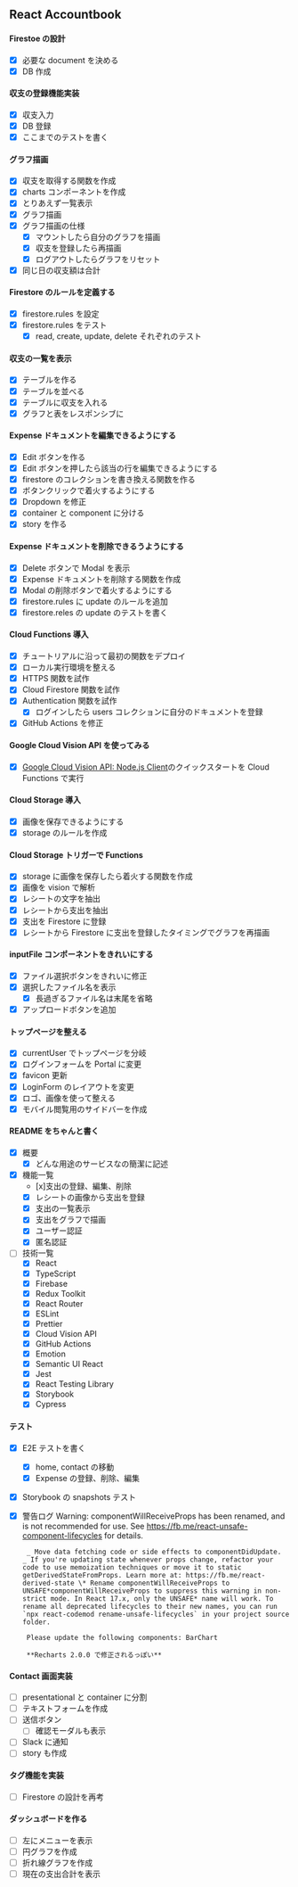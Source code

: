 ## React Accountbook

#### Firestoe の設計

- [x] 必要な document を決める
- [x] DB 作成

#### 収支の登録機能実装

- [x] 収支入力
- [x] DB 登録
- [x] ここまでのテストを書く

#### グラフ描画

- [x] 収支を取得する関数を作成
- [x] charts コンポーネントを作成
- [x] とりあえず一覧表示
- [x] グラフ描画
- [x] グラフ描画の仕様
  - [x] マウントしたら自分のグラフを描画
  - [x] 収支を登録したら再描画
  - [x] ログアウトしたらグラフをリセット
- [x] 同じ日の収支額は合計

#### Firestore のルールを定義する

- [x] firestore.rules を設定
- [x] firestore.rules をテスト
  - [x] read, create, update, delete それぞれのテスト

#### 収支の一覧を表示

- [x] テーブルを作る
- [x] テーブルを並べる
- [x] テーブルに収支を入れる
- [x] グラフと表をレスポンシブに

#### Expense ドキュメントを編集できるようにする

- [x] Edit ボタンを作る
- [x] Edit ボタンを押したら該当の行を編集できるようにする
- [x] firestore のコレクションを書き換える関数を作る
- [x] ボタンクリックで着火するようにする
- [x] Dropdown を修正
- [x] container と component に分ける
- [x] story を作る

#### Expense ドキュメントを削除できるうようにする

- [x] Delete ボタンで Modal を表示
- [x] Expense ドキュメントを削除する関数を作成
- [x] Modal の削除ボタンで着火するようにする
- [x] firestore.rules に update のルールを追加
- [x] firestore.reles の update のテストを書く

#### Cloud Functions 導入

- [x] チュートリアルに沿って最初の関数をデプロイ
- [x] ローカル実行環境を整える
- [x] HTTPS 関数を試作
- [x] Cloud Firestore 関数を試作
- [x] Authentication 関数を試作
  - [x] ログインしたら users コレクションに自分のドキュメントを登録
- [x] GitHub Actions を修正

#### Google Cloud Vision API を使ってみる

- [x] [Google Cloud Vision API: Node.js Client](https://github.com/googleapis/nodejs-vision#quickstart)のクイックスタートを Cloud Functions で実行

#### Cloud Storage 導入

- [x] 画像を保存できるようにする
- [x] storage のルールを作成

#### Cloud Storage トリガーで Functions

- [x] storage に画像を保存したら着火する関数を作成
- [x] 画像を vision で解析
- [x] レシートの文字を抽出
- [x] レシートから支出を抽出
- [x] 支出を Firestore に登録
- [x] レシートから Firestore に支出を登録したタイミングでグラフを再描画

#### inputFile コンポーネントをきれいにする

- [x] ファイル選択ボタンをきれいに修正
- [x] 選択したファイル名を表示
  - [x] 長過ぎるファイル名は末尾を省略
- [x] アップロードボタンを追加

#### トップページを整える

- [x] currentUser でトップページを分岐
- [x] ログインフォームを Portal に変更
- [x] favicon 更新
- [x] LoginForm のレイアウトを変更
- [x] ロゴ、画像を使って整える
- [x] モバイル閲覧用のサイドバーを作成

#### README をちゃんと書く

- [x] 概要
  - [x] どんな用途のサービスなの簡潔に記述
- [x] 機能一覧
  - [x]支出の登録、編集、削除
  - [x] レシートの画像から支出を登録
  - [x] 支出の一覧表示
  - [x] 支出をグラフで描画
  - [x] ユーザー認証
  - [x] 匿名認証
- [ ] 技術一覧
  - [x] React
  - [x] TypeScript
  - [x] Firebase
  - [x] Redux Toolkit
  - [x] React Router
  - [x] ESLint
  - [x] Prettier
  - [x] Cloud Vision API
  - [x] GitHub Actions
  - [x] Emotion
  - [x] Semantic UI React
  - [x] Jest
  - [x] React Testing Library
  - [x] Storybook
  - [x] Cypress

#### テスト

- [x] E2E テストを書く
  - [x] home, contact の移動
  - [x] Expense の登録、削除、編集
- [x] Storybook の snapshots テスト
- [x] 警告ログ
      Warning: componentWillReceiveProps has been renamed, and is not recommended for use. See https://fb.me/react-unsafe-component-lifecycles for details.
        
       _ Move data fetching code or side effects to componentDidUpdate.
      _ If you're updating state whenever props change, refactor your code to use memoization techniques or move it to static getDerivedStateFromProps. Learn more at: https://fb.me/react-derived-state \* Rename componentWillReceiveProps to UNSAFE*componentWillReceiveProps to suppress this warning in non-strict mode. In React 17.x, only the UNSAFE* name will work. To rename all deprecated lifecycles to their new names, you can run `npx react-codemod rename-unsafe-lifecycles` in your project source folder.
        
       Please update the following components: BarChart
        
       **Recharts 2.0.0 で修正されるっぽい**

#### Contact 画面実装

- [ ] presentational と container に分割
- [ ] テキストフォームを作成
- [ ] 送信ボタン
  - [ ] 確認モーダルも表示
- [ ] Slack に通知
- [ ] story も作成

#### タグ機能を実装

- [ ] Firestore の設計を再考

#### ダッシュボードを作る

- [ ] 左にメニューを表示
- [ ] 円グラフを作成
- [ ] 折れ線グラフを作成
- [ ] 現在の支出合計を表示
